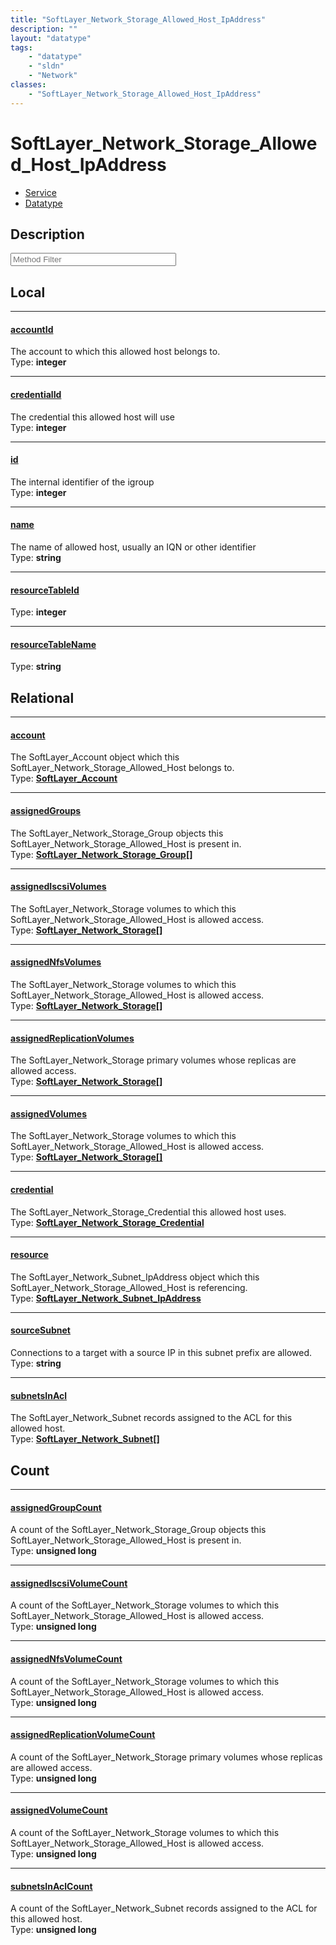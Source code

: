 ```yaml
---
title: "SoftLayer_Network_Storage_Allowed_Host_IpAddress"
description: ""
layout: "datatype"
tags:
    - "datatype"
    - "sldn"
    - "Network"
classes:
    - "SoftLayer_Network_Storage_Allowed_Host_IpAddress"
---
```


# SoftLayer_Network_Storage_Allowed_Host_IpAddress
<div id='service-datatype'>
    <ul id='sldn-reference-tabs'>
    <li id='service'> <a href='/reference/services/SoftLayer_Network_Storage_Allowed_Host_IpAddress' >Service</a></li>    <li id='datatype'> <a href='/reference/datatypes/SoftLayer_Network_Storage_Allowed_Host_IpAddress' >Datatype</a></li>
    </ul>
</div>

## Description 






<!-- Service Filer BEGIN -->
<div class="view-filters">
        <div class="clearfix">
            <div class="search-input-box">
                <input placeholder="Method Filter" onkeyup="titleSearch(inputId='prop-input', divId='properties', elementClass='prop-row')" 
                    type="text" id="prop-input" value="" size="30" maxlength="128" class="form-text">
            </div>
        </div>
</div>
<!-- Service Filer END -->

<div id="properties" class="content">
<div id="localProperties" class="prop-content" >

## Local
-----
[accountId]: #accountid
#### [accountId]
The account to which this allowed host belongs to.  
<span class="type-label">Type: </span>**integer**

-----
[credentialId]: #credentialid
#### [credentialId]
The credential this allowed host will use  
<span class="type-label">Type: </span>**integer**

-----
[id]: #id
#### [id]
The internal identifier of the igroup  
<span class="type-label">Type: </span>**integer**

-----
[name]: #name
#### [name]
The name of allowed host, usually an IQN or other identifier  
<span class="type-label">Type: </span>**string**

-----
[resourceTableId]: #resourcetableid
#### [resourceTableId]
  
<span class="type-label">Type: </span>**integer**

-----
[resourceTableName]: #resourcetablename
#### [resourceTableName]
  
<span class="type-label">Type: </span>**string**

</div>
<!-- LOCAL PROPERTY END -->

<div id="relationalProperties"  class="prop-content" >

## Relational
-----
[account]: #account
#### [account]
The SoftLayer_Account object which this SoftLayer_Network_Storage_Allowed_Host belongs to.  
<span class="type-label">Type: </span>**<a href='/reference/datatypes/SoftLayer_Account'>SoftLayer_Account </a>**

-----
[assignedGroups]: #assignedgroups
#### [assignedGroups]
The SoftLayer_Network_Storage_Group objects this SoftLayer_Network_Storage_Allowed_Host is present in.  
<span class="type-label">Type: </span>**<a href='/reference/datatypes/SoftLayer_Network_Storage_Group'>SoftLayer_Network_Storage_Group[] </a>**

-----
[assignedIscsiVolumes]: #assignediscsivolumes
#### [assignedIscsiVolumes]
The SoftLayer_Network_Storage volumes to which this SoftLayer_Network_Storage_Allowed_Host is allowed access.  
<span class="type-label">Type: </span>**<a href='/reference/datatypes/SoftLayer_Network_Storage'>SoftLayer_Network_Storage[] </a>**

-----
[assignedNfsVolumes]: #assignednfsvolumes
#### [assignedNfsVolumes]
The SoftLayer_Network_Storage volumes to which this SoftLayer_Network_Storage_Allowed_Host is allowed access.  
<span class="type-label">Type: </span>**<a href='/reference/datatypes/SoftLayer_Network_Storage'>SoftLayer_Network_Storage[] </a>**

-----
[assignedReplicationVolumes]: #assignedreplicationvolumes
#### [assignedReplicationVolumes]
The SoftLayer_Network_Storage primary volumes whose replicas are allowed access.  
<span class="type-label">Type: </span>**<a href='/reference/datatypes/SoftLayer_Network_Storage'>SoftLayer_Network_Storage[] </a>**

-----
[assignedVolumes]: #assignedvolumes
#### [assignedVolumes]
The SoftLayer_Network_Storage volumes to which this SoftLayer_Network_Storage_Allowed_Host is allowed access.  
<span class="type-label">Type: </span>**<a href='/reference/datatypes/SoftLayer_Network_Storage'>SoftLayer_Network_Storage[] </a>**

-----
[credential]: #credential
#### [credential]
The SoftLayer_Network_Storage_Credential this allowed host uses.  
<span class="type-label">Type: </span>**<a href='/reference/datatypes/SoftLayer_Network_Storage_Credential'>SoftLayer_Network_Storage_Credential </a>**

-----
[resource]: #resource
#### [resource]
The SoftLayer_Network_Subnet_IpAddress object which this SoftLayer_Network_Storage_Allowed_Host is referencing.  
<span class="type-label">Type: </span>**<a href='/reference/datatypes/SoftLayer_Network_Subnet_IpAddress'>SoftLayer_Network_Subnet_IpAddress </a>**

-----
[sourceSubnet]: #sourcesubnet
#### [sourceSubnet]
Connections to a target with a source IP in this subnet prefix are allowed.  
<span class="type-label">Type: </span>**string**

-----
[subnetsInAcl]: #subnetsinacl
#### [subnetsInAcl]
The SoftLayer_Network_Subnet records assigned to the ACL for this allowed host.  
<span class="type-label">Type: </span>**<a href='/reference/datatypes/SoftLayer_Network_Subnet'>SoftLayer_Network_Subnet[] </a>**


## Count

-----
[assignedGroupCount]: #assignedgroupcount
#### [assignedGroupCount]
A count of the SoftLayer_Network_Storage_Group objects this SoftLayer_Network_Storage_Allowed_Host is present in.   
<span class="type-label">Type: </span>**unsigned long**


-----
[assignedIscsiVolumeCount]: #assignediscsivolumecount
#### [assignedIscsiVolumeCount]
A count of the SoftLayer_Network_Storage volumes to which this SoftLayer_Network_Storage_Allowed_Host is allowed access.   
<span class="type-label">Type: </span>**unsigned long**


-----
[assignedNfsVolumeCount]: #assignednfsvolumecount
#### [assignedNfsVolumeCount]
A count of the SoftLayer_Network_Storage volumes to which this SoftLayer_Network_Storage_Allowed_Host is allowed access.   
<span class="type-label">Type: </span>**unsigned long**


-----
[assignedReplicationVolumeCount]: #assignedreplicationvolumecount
#### [assignedReplicationVolumeCount]
A count of the SoftLayer_Network_Storage primary volumes whose replicas are allowed access.   
<span class="type-label">Type: </span>**unsigned long**


-----
[assignedVolumeCount]: #assignedvolumecount
#### [assignedVolumeCount]
A count of the SoftLayer_Network_Storage volumes to which this SoftLayer_Network_Storage_Allowed_Host is allowed access.   
<span class="type-label">Type: </span>**unsigned long**


-----
[subnetsInAclCount]: #subnetsinaclcount
#### [subnetsInAclCount]
A count of the SoftLayer_Network_Subnet records assigned to the ACL for this allowed host.   
<span class="type-label">Type: </span>**unsigned long**

</div>


